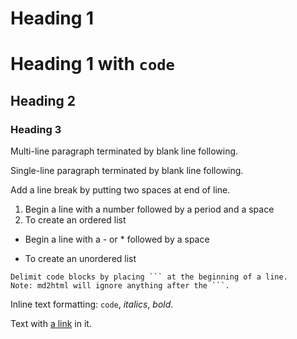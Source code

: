 # Heading 1
# Heading 1 with `code`
## Heading 2
### Heading 3

Multi-line paragraph terminated by
blank line following.

Single-line paragraph terminated by blank line following.

Add a line break by putting two spaces at end of line.  

1. Begin a line with a number followed by a period and a space
1. To create an ordered list

- Begin a line with a - or * followed by a space
* To create an unordered list

```text
Delimit code blocks by placing ``` at the beginning of a line.
Note: md2html will ignore anything after the ```.
```

Inline text formatting: `code`, _italics_, *bold*.

Text with [a link](../test.md) in it.
